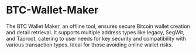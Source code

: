 # BTC-Wallet-Maker
The BTC Wallet Maker, an offline tool, ensures secure Bitcoin wallet creation and detail retrieval. It supports multiple address types like legacy, SegWit, and Taproot, catering to user needs for key security and compatibility with various transaction types. Ideal for those avoiding online wallet risks.
